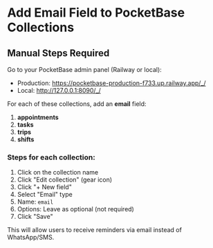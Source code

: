 # Add Email Field to PocketBase Collections

## Manual Steps Required

Go to your PocketBase admin panel (Railway or local):
- Production: https://pocketbase-production-f733.up.railway.app/_/
- Local: http://127.0.0.1:8090/_/

For each of these collections, add an **email** field:
1. **appointments**
2. **tasks**
3. **trips**
4. **shifts**

### Steps for each collection:
1. Click on the collection name
2. Click "Edit collection" (gear icon)
3. Click "+ New field"
4. Select "Email" type
5. Name: `email`
6. Options: Leave as optional (not required)
7. Click "Save"

This will allow users to receive reminders via email instead of WhatsApp/SMS.

